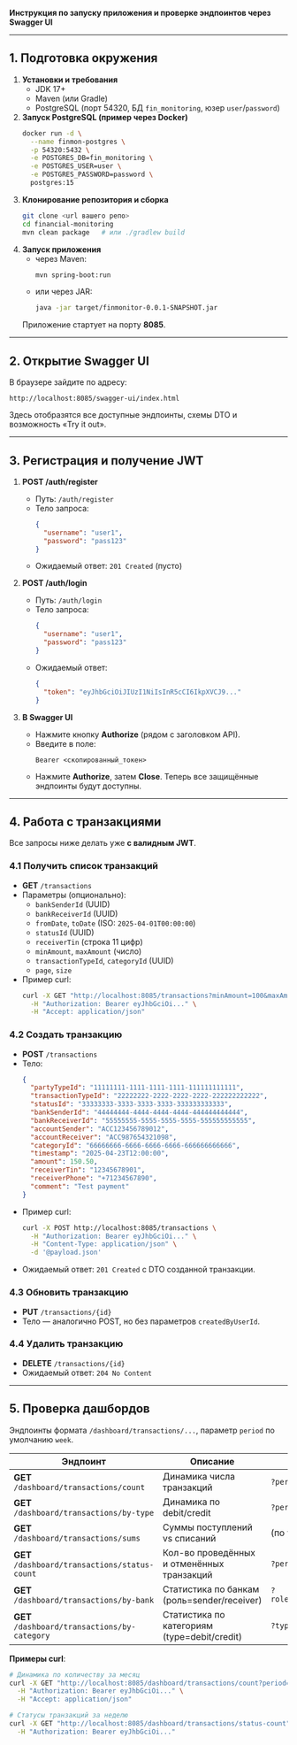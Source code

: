 **Инструкция по запуску приложения и проверке эндпоинтов через Swagger UI**

---

## 1. Подготовка окружения

1. **Установки и требования**
    - JDK 17+
    - Maven (или Gradle)
    - PostgreSQL (порт 54320, БД `fin_monitoring`, юзер `user`/`password`)
2. **Запуск PostgreSQL (пример через Docker)**
   ```bash
   docker run -d \
     --name finmon-postgres \
     -p 54320:5432 \
     -e POSTGRES_DB=fin_monitoring \
     -e POSTGRES_USER=user \
     -e POSTGRES_PASSWORD=password \
     postgres:15
   ```
3. **Клонирование репозитория и сборка**
   ```bash
   git clone <url вашего репо>
   cd financial-monitoring
   mvn clean package   # или ./gradlew build
   ```
4. **Запуск приложения**
    - через Maven:
      ```bash
      mvn spring-boot:run
      ```
    - или через JAR:
      ```bash
      java -jar target/finmonitor-0.0.1-SNAPSHOT.jar
      ```
   Приложение стартует на порту **8085**.

---

## 2. Открытие Swagger UI

В браузере зайдите по адресу:

```
http://localhost:8085/swagger-ui/index.html
```

Здесь отобразятся все доступные эндпоинты, схемы DTO и возможность «Try it out».

---

## 3. Регистрация и получение JWT

1. **POST /auth/register**
    - Путь: `/auth/register`
    - Тело запроса:
      ```json
      {
        "username": "user1",
        "password": "pass123"
      }
      ```
    - Ожидаемый ответ: `201 Created` (пусто)

2. **POST /auth/login**
    - Путь: `/auth/login`
    - Тело запроса:
      ```json
      {
        "username": "user1",
        "password": "pass123"
      }
      ```
    - Ожидаемый ответ:
      ```json
      {
        "token": "eyJhbGciOiJIUzI1NiIsInR5cCI6IkpXVCJ9..."
      }
      ```

3. **В Swagger UI**
    - Нажмите кнопку **Authorize** (рядом с заголовком API).
    - Введите в поле:
      ```
      Bearer <скопированный_токен>
      ```  
    - Нажмите **Authorize**, затем **Close**. Теперь все защищённые эндпоинты будут доступны.

---

## 4. Работа с транзакциями

Все запросы ниже делать уже **с валидным JWT**.

### 4.1 Получить список транзакций
- **GET** `/transactions`
- Параметры (опционально):
    - `bankSenderId` (UUID)
    - `bankReceiverId` (UUID)
    - `fromDate`, `toDate` (ISO: `2025-04-01T00:00:00`)
    - `statusId` (UUID)
    - `receiverTin` (строка 11 цифр)
    - `minAmount`, `maxAmount` (число)
    - `transactionTypeId`, `categoryId` (UUID)
    - `page`, `size`
- Пример curl:
  ```bash
  curl -X GET "http://localhost:8085/transactions?minAmount=100&maxAmount=500" \
    -H "Authorization: Bearer eyJhbGciOi..." \
    -H "Accept: application/json"
  ```

### 4.2 Создать транзакцию
- **POST** `/transactions`
- Тело:
  ```json
  {
    "partyTypeId": "11111111-1111-1111-1111-111111111111",
    "transactionTypeId": "22222222-2222-2222-2222-222222222222",
    "statusId": "33333333-3333-3333-3333-333333333333",
    "bankSenderId": "44444444-4444-4444-4444-444444444444",
    "bankReceiverId": "55555555-5555-5555-5555-555555555555",
    "accountSender": "ACC123456789012",
    "accountReceiver": "ACC987654321098",
    "categoryId": "66666666-6666-6666-6666-666666666666",
    "timestamp": "2025-04-23T12:00:00",
    "amount": 150.50,
    "receiverTin": "12345678901",
    "receiverPhone": "+71234567890",
    "comment": "Test payment"
  }
  ```
- Пример curl:
  ```bash
  curl -X POST http://localhost:8085/transactions \
    -H "Authorization: Bearer eyJhbGciOi..." \
    -H "Content-Type: application/json" \
    -d '@payload.json'
  ```
- Ожидаемый ответ: `201 Created` с DTO созданной транзакции.

### 4.3 Обновить транзакцию
- **PUT** `/transactions/{id}`
- Тело — аналогично POST, но без параметров `createdByUserId`.

### 4.4 Удалить транзакцию
- **DELETE** `/transactions/{id}`
- Ожидаемый ответ: `204 No Content`

---

## 5. Проверка дашбордов

Эндпоинты формата `/dashboard/transactions/...`, параметр `period` по умолчанию `week`.

| Эндпоинт                                      | Описание                                    | Пример URL                             |
|-----------------------------------------------|---------------------------------------------|----------------------------------------|
| **GET** `/dashboard/transactions/count`       | Динамика числа транзакций                   | `?period=month`                        |
| **GET** `/dashboard/transactions/by-type`     | Динамика по debit/credit                    | `?period=quarter`                      |
| **GET** `/dashboard/transactions/sums`        | Суммы поступлений vs списаний               | (по умолчанию `week`)                  |
| **GET** `/dashboard/transactions/status-count`| Кол-во проведённых и отменённых транзакций  | `?period=year`                         |
| **GET** `/dashboard/transactions/by-bank`     | Статистика по банкам (роль=sender/receiver) | `?role=sender&period=month`            |
| **GET** `/dashboard/transactions/by-category` | Статистика по категориям (type=debit/credit)| `?type=credit&period=week`             |

**Примеры curl**:

```bash
# Динамика по количеству за месяц
curl -X GET "http://localhost:8085/dashboard/transactions/count?period=month" \
  -H "Authorization: Bearer eyJhbGciOi..." \
  -H "Accept: application/json"

# Статусы транзакций за неделю
curl -X GET "http://localhost:8085/dashboard/transactions/status-count" \
  -H "Authorization: Bearer eyJhbGciOi..."
```

